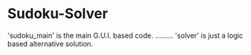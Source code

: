 # Sudoku-Solver
'sudoku_main' is the main G.U.I. based code.
.........
'solver' is just a logic based alternative solution.
